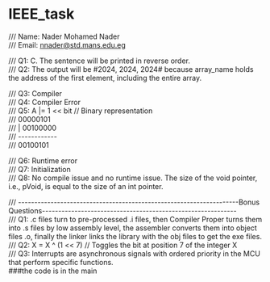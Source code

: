 # IEEE_task

/// Name: Nader Mohamed Nader <br>
/// Email: nnader@std.mans.edu.eg <br>

/// Q1: C. The sentence will be printed in reverse order.<br>
/// Q2: The output will be #2024, 2024, 2024# because array_name holds the address of the first element, including the entire array.<br>

/// Q3: Compiler<br>
/// Q4: Compiler Error<br>
/// Q5: A |= 1 << bit   // Binary representation<br>
///        00000101<br>
///     |  00100000<br>
///     ------------<br>
///        00100101<br>

/// Q6: Runtime error<br>
/// Q7: Initialization<br>
/// Q8: No compile issue and no runtime issue. The size of the void pointer, i.e., pVoid, is equal to the size of an int pointer.<br>

/// --------------------------------------------------------------------Bonus Questions------------------------------------------------------------<br>
/// Q1: .c files turn to pre-processed .i files, then Compiler Proper turns them into .s files by low assembly level, the assembler converts them into object files .o, finally the linker links the library with the obj files to get the exe files.<br>
/// Q2: X = X ^ (1 << 7) // Toggles the bit at position 7 of the integer X<br>
/// Q3: Interrupts are asynchronous signals with ordered priority in the MCU that perform specific functions.<br>
  ###the code is in the main